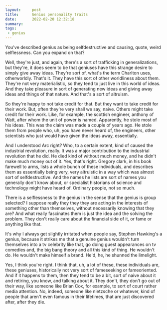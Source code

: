 ```yaml
---
layout:     post
title:      Genius personality traits
date:       2022-02-20 12:32:18
summary:    
tags:
 - genius
---
```


You've described genius as being selfdestructive and causing, quote, weird selflessness. Can you expand on that? 

Well, they're just, and again, there's a sort of trafficking in generalizations, but they're, it does seem to be that geniuses have this strange desire to simply give away ideas. They're sort of, what's the term Charlton uses, otherworldly. That's it. They have this sort of other worldliness about them. They're not very materialistic, so they tend to just live in this world of ideas. And they take pleasure in sort of generating new ideas and giving away ideas and things of that nature. And that's a sort of altruism.

So they're happy to not take credit for that. But they want to take credit for their work. But, often they're very shall we say, naive. Others might take credit for their work. Like, for example, the scottish engineer, anthony of Watt, after whom the unit of power is named. Apparently, he stole most of his ideas. This was the claim was made a couple of years ago. He stole them from people who, uh, you have never heard of, the engineers, other scientists who just would have given the ideas away, essentially.

And I understood Arc right? Who, to a certain extent, kind of caused the industrial revolution, really. It was a major contribution to the industrial revolution that he did. He died kind of without much money, and he didn't make much money out of it. Yes, that's right. Gregory clark, in his book farewell to arms, lists a whole bunch of these individuals, and describes them as essentially being very, very altruistic in a way which was almost sort of selfdestructive. And the names he lists are sort of names you generally don't know about, or specialist historians of science and technology might have heard of. Ordinary people, not so much. 

There is a selflessness to the genius in the sense that the genius is group selected? I suppose really they they they are acting in the interests of something other than themselves, without necessarily knowing that they are? And what really fascinates them is just the idea and the solving the problem. They don't really care about the financial side of it, or fame or anything like that. 

It's why I always get slightly irritated when people say, Stephen Hawking's a genius, because it strikes me that a genuine genius wouldn't turn themselves into a tv celebrity like that, go doing guest appearances on tv comedies and, the big bang theory and all this kind of thing. He wouldn't do. He wouldn't make himself a brand. He'd, he, he shunned the limelight.

Yes, I think you're right. I think that, uh, a lot of these, these individuals are, these geniuses, historically not very sort of fameseeking or fameoriented. And if it happens to them, then they tend to be a bit, sort of naive about it and retiring, you know, and talking about it. They don't, they don't go out of their way, like someone like Brian Cox, for example, to sort of court rather media attention. No, indeed, someone like nietzsche or whatever, kind of people that aren't even famous in their lifetimes, that are just discovered after, after they die.